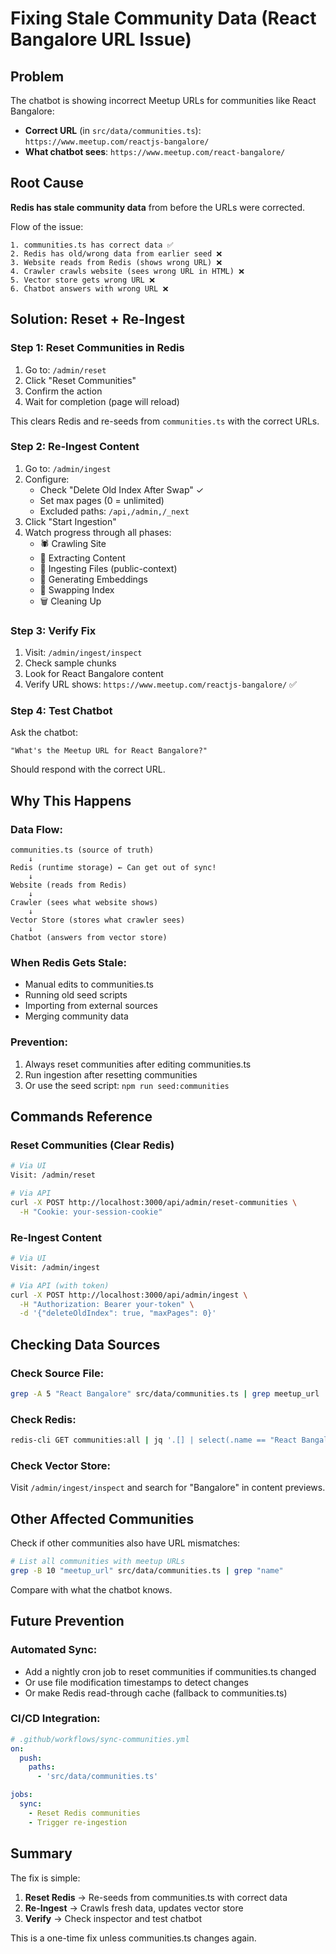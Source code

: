 # Fixing Stale Community Data (React Bangalore URL Issue)

## Problem

The chatbot is showing incorrect Meetup URLs for communities like React Bangalore:
- **Correct URL** (in `src/data/communities.ts`): `https://www.meetup.com/reactjs-bangalore/`
- **What chatbot sees**: `https://www.meetup.com/react-bangalore/`

## Root Cause

**Redis has stale community data** from before the URLs were corrected.

Flow of the issue:
```
1. communities.ts has correct data ✅
2. Redis has old/wrong data from earlier seed ❌
3. Website reads from Redis (shows wrong URL) ❌
4. Crawler crawls website (sees wrong URL in HTML) ❌
5. Vector store gets wrong URL ❌
6. Chatbot answers with wrong URL ❌
```

## Solution: Reset + Re-Ingest

### Step 1: Reset Communities in Redis

1. Go to: `/admin/reset`
2. Click "Reset Communities"
3. Confirm the action
4. Wait for completion (page will reload)

This clears Redis and re-seeds from `communities.ts` with the correct URLs.

### Step 2: Re-Ingest Content

1. Go to: `/admin/ingest`
2. Configure:
   - Check "Delete Old Index After Swap" ✓
   - Set max pages (0 = unlimited)
   - Excluded paths: `/api,/admin,/_next`
3. Click "Start Ingestion"
4. Watch progress through all phases:
   - 🕷️ Crawling Site
   - 📄 Extracting Content
   - 📁 Ingesting Files (public-context)
   - 🧠 Generating Embeddings
   - 🔄 Swapping Index
   - 🗑️ Cleaning Up

### Step 3: Verify Fix

1. Visit: `/admin/ingest/inspect`
2. Check sample chunks
3. Look for React Bangalore content
4. Verify URL shows: `https://www.meetup.com/reactjs-bangalore/` ✅

### Step 4: Test Chatbot

Ask the chatbot:
```
"What's the Meetup URL for React Bangalore?"
```

Should respond with the correct URL.

## Why This Happens

### Data Flow:
```
communities.ts (source of truth)
    ↓
Redis (runtime storage) ← Can get out of sync!
    ↓
Website (reads from Redis)
    ↓
Crawler (sees what website shows)
    ↓
Vector Store (stores what crawler sees)
    ↓
Chatbot (answers from vector store)
```

### When Redis Gets Stale:
- Manual edits to communities.ts
- Running old seed scripts
- Importing from external sources
- Merging community data

### Prevention:
1. Always reset communities after editing communities.ts
2. Run ingestion after resetting communities
3. Or use the seed script: `npm run seed:communities`

## Commands Reference

### Reset Communities (Clear Redis)
```bash
# Via UI
Visit: /admin/reset

# Via API
curl -X POST http://localhost:3000/api/admin/reset-communities \
  -H "Cookie: your-session-cookie"
```

### Re-Ingest Content
```bash
# Via UI
Visit: /admin/ingest

# Via API (with token)
curl -X POST http://localhost:3000/api/admin/ingest \
  -H "Authorization: Bearer your-token" \
  -d '{"deleteOldIndex": true, "maxPages": 0}'
```

## Checking Data Sources

### Check Source File:
```bash
grep -A 5 "React Bangalore" src/data/communities.ts | grep meetup_url
```

### Check Redis:
```bash
redis-cli GET communities:all | jq '.[] | select(.name == "React Bangalore") | .meetup_url'
```

### Check Vector Store:
Visit `/admin/ingest/inspect` and search for "Bangalore" in content previews.

## Other Affected Communities

Check if other communities also have URL mismatches:

```bash
# List all communities with meetup URLs
grep -B 10 "meetup_url" src/data/communities.ts | grep "name"
```

Compare with what the chatbot knows.

## Future Prevention

### Automated Sync:
- Add a nightly cron job to reset communities if communities.ts changed
- Or use file modification timestamps to detect changes
- Or make Redis read-through cache (fallback to communities.ts)

### CI/CD Integration:
```yaml
# .github/workflows/sync-communities.yml
on:
  push:
    paths:
      - 'src/data/communities.ts'

jobs:
  sync:
    - Reset Redis communities
    - Trigger re-ingestion
```

## Summary

The fix is simple:
1. **Reset Redis** → Re-seeds from communities.ts with correct data
2. **Re-Ingest** → Crawls fresh data, updates vector store
3. **Verify** → Check inspector and test chatbot

This is a one-time fix unless communities.ts changes again.
